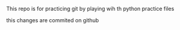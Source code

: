 This repo is for practicing git by playing wih th python practice files


this changes are commited on github
